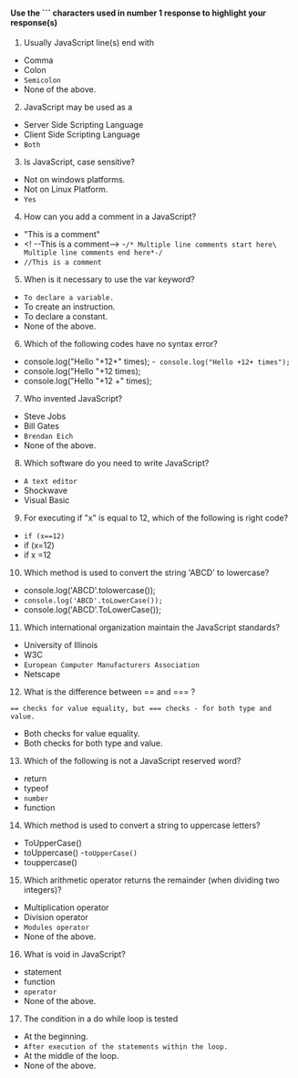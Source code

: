 #### Use the ``` characters used in number 1 response to highlight your response(s)

1. Usually JavaScript line(s) end with

- Comma
- Colon
- ```Semicolon```
- None of the above.


2. JavaScript may be used as a

- Server Side Scripting Language
- Client Side Scripting Language
- ```Both```

3. Is JavaScript, case sensitive?

- Not on windows platforms.
- Not on Linux Platform.
- ```Yes```

4. How can you add a comment in a JavaScript?

- "This is a comment"
- <! --This is a comment-->
-```/* Multiple line comments start here\
Multiple line comments end here*-/ ```
- ```//This is a comment```

5. When is it necessary to use the var keyword?

- ```To declare a variable.```
- To create an instruction.
- To declare a constant.
- None of the above.

6. Which of the following codes have no syntax error?

- console.log("Hello "+12+" times);
-``` console.log("Hello +12+ times");```
- console.log("Hello "+12 times);
- console.log("Hello "+12 +" times);

7. Who invented JavaScript?

- Steve Jobs
- Bill Gates
- ```Brendan Eich```
- None of the above.

8. Which software do you need to write JavaScript?

- ```A text editor```
- Shockwave
- Visual Basic

9. For executing if "x" is equal to 12, which of the following is right code?

- ```if (x==12)```
- if (x=12)
- if x =12

10. Which method is used to convert the string 'ABCD' to lowercase?

- console.log('ABCD'.tolowercase());
- ```console.log('ABCD'.toLowerCase());```
- console.log('ABCD'.ToLowerCase());

11. Which international organization maintain the JavaScript standards?

- University of Illinois
- W3C
- ```European Computer Manufacturers Association```
- Netscape

12. What is the difference between == and === ?

```== checks for value equality, but === checks - for both type and value.```
- Both checks for value equality.
- Both checks for both type and value.

13. Which of the following is not a JavaScript reserved word?

- return
- typeof
- ```number```
- function

14. Which method is used to convert a string to uppercase letters?

- ToUpperCase()
- toUppercase()
-```toUpperCase()```
- touppercase()

15. Which arithmetic operator returns the remainder (when dividing two integers)?

- Multiplication operator
- Division operator
- ```Modules operator```
- None of the above.

16. What is void in JavaScript?

- statement
- function
- ```operator```
- None of the above.

17. The condition in a do while loop is tested

- At the beginning.
- ```After execution of the statements within the loop.```
- At the middle of the loop.
- None of the above.
